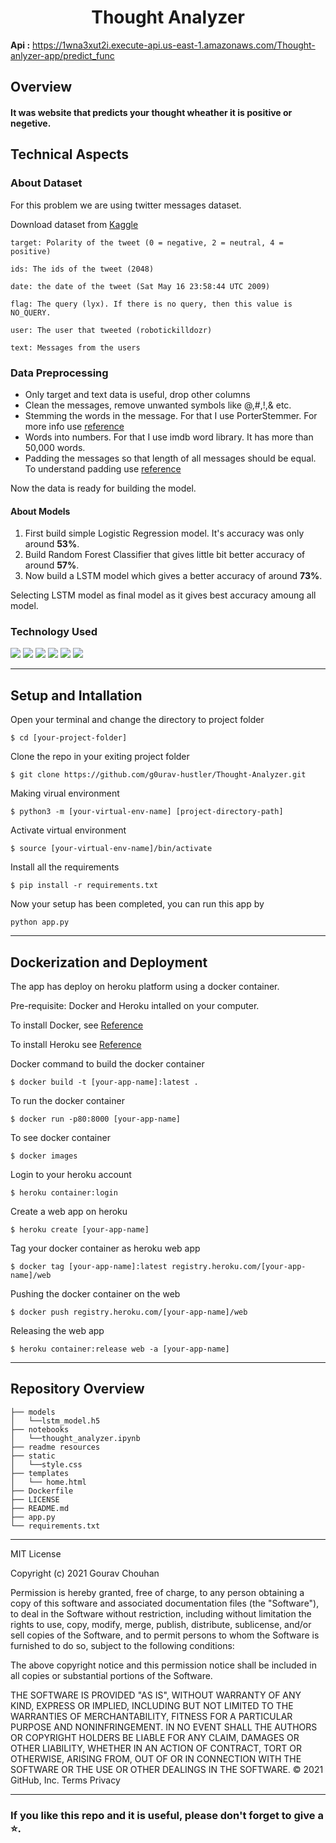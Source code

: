 <h1 align = 'center' >Thought Analyzer  </h1>


**Api :** https://1wna3xut2i.execute-api.us-east-1.amazonaws.com/Thought-anlyzer-app/predict_func



## Overview 
#### It was website that predicts your thought wheather it is positive or negetive.

## Technical Aspects

### About Dataset

For this problem we are using twitter messages dataset.

Download dataset from [Kaggle](https://www.kaggle.com/kazanova/sentiment140)

```
target: Polarity of the tweet (0 = negative, 2 = neutral, 4 = positive)

ids: The ids of the tweet (2048)

date: the date of the tweet (Sat May 16 23:58:44 UTC 2009)

flag: The query (lyx). If there is no query, then this value is NO_QUERY.

user: The user that tweeted (robotickilldozr)

text: Messages from the users

```

### Data Preprocessing

- Only target and text data is useful, drop other columns
- Clean the messages, remove unwanted symbols like @,#,!,& etc.
- Stemming the words in the message. For that I use PorterStemmer. For more info use [reference](https://www.geeksforgeeks.org/python-stemming-words-with-nltk/)
- Words into numbers. For that I use imdb word library. It has more than 50,000 words. 
- Padding the messages so that length of all messages should be equal. To understand padding use [reference](https://www.tensorflow.org/guide/keras/masking_and_padding)

Now the data is ready for building the model.

#### About Models
1. First build simple Logistic Regression model. It's accuracy was only around **53%**.
2. Build Random Forest Classifier that gives little bit better accuracy of around **57%**.
3. Now build a LSTM model which gives a better accuracy of around **73%**.

Selecting LSTM model as final model as it gives best accuracy amoung all model.

### Technology Used 
![](https://img.shields.io/badge/Python-3.7-blue.svg)
![](https://img.shields.io/badge/TF-2.6.0-blue.svg)
![](https://img.shields.io/badge/NLTK-3.6.3-blue.svg)
![](https://img.shields.io/badge/Flask-1.1.1-blue.svg)
![](https://img.shields.io/badge/Docker-20.10.12-blue.svg)
![](https://img.shields.io/badge/Heroku-7.59.1-blue.svg)

----------------------------
## Setup and Intallation

Open your terminal and change the directory to project folder
```
$ cd [your-project-folder]
```
Clone the repo in your exiting project folder
```
$ git clone https://github.com/g0urav-hustler/Thought-Analyzer.git
```
Making virual environment 
```
$ python3 -m [your-virtual-env-name] [project-directory-path]
```
Activate virtual environment 
```
$ source [your-virtual-env-name]/bin/activate
```
Install all the requirements
```
$ pip install -r requirements.txt
```
Now your setup has been completed, you can run this app by
```
python app.py
```
----------------------------
## Dockerization and Deployment
The app has deploy on heroku platform using a docker container.

Pre-requisite: Docker and Heroku intalled on your computer.

To install Docker, see [Reference](https://runnable.com/docker/getting-started/)

To install Heroku see [Reference](https://devcenter.heroku.com/articles/heroku-cli)

Docker command to build the docker container
```
$ docker build -t [your-app-name]:latest .
 ```
To run the docker container
``` 
$ docker run -p80:8000 [your-app-name]
```
To see docker container 
```
$ docker images
```
Login to your heroku account
```
$ heroku container:login
```
Create a web app on heroku
```
$ heroku create [your-app-name]
```
Tag your docker container as heroku web app
```
$ docker tag [your-app-name]:latest registry.heroku.com/[your-app-name]/web
```
Pushing the docker container on the web
```
$ docker push registry.heroku.com/[your-app-name]/web
```
Releasing the web app
```
$ heroku container:release web -a [your-app-name]
```

----------------------------
## Repository Overview
```
├── models
│   └──lstm_model.h5
├── notebooks 
│   └──thought_analyzer.ipynb
├── readme resources
├── static 
│   └──style.css
├── templates
│   └── home.html
├── Dockerfile
├── LICENSE
├── README.md
├── app.py
└── requirements.txt
```
----------------------------
MIT License

Copyright (c) 2021 Gourav Chouhan

Permission is hereby granted, free of charge, to any person obtaining a copy of this software and associated documentation files (the "Software"), to deal in the Software without restriction, including without limitation the rights to use, copy, modify, merge, publish, distribute, sublicense, and/or sell
copies of the Software, and to permit persons to whom the Software is
furnished to do so, subject to the following conditions:

The above copyright notice and this permission notice shall be included in all
copies or substantial portions of the Software.

THE SOFTWARE IS PROVIDED "AS IS", WITHOUT WARRANTY OF ANY KIND, EXPRESS OR
IMPLIED, INCLUDING BUT NOT LIMITED TO THE WARRANTIES OF MERCHANTABILITY,
FITNESS FOR A PARTICULAR PURPOSE AND NONINFRINGEMENT. IN NO EVENT SHALL THE
AUTHORS OR COPYRIGHT HOLDERS BE LIABLE FOR ANY CLAIM, DAMAGES OR OTHER
LIABILITY, WHETHER IN AN ACTION OF CONTRACT, TORT OR OTHERWISE, ARISING FROM,
OUT OF OR IN CONNECTION WITH THE SOFTWARE OR THE USE OR OTHER DEALINGS IN THE
SOFTWARE.
© 2021 GitHub, Inc.
Terms
Privacy

----------------------------

### If you like this repo and it is useful, please don't forget to give a ⭐.
